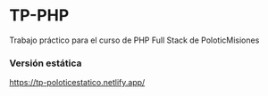 # TP-PHP
Trabajo práctico para el curso de PHP Full Stack de PoloticMisiones

### Versión estática
https://tp-poloticestatico.netlify.app/

